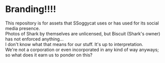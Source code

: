 # Branding!!!!
This repository is for assets that SSoggycat uses or has used for its social media presence. <br>
Photos of Shark by themselves are unlicensed, but Biscuit (Shark's owner) has not enforced anything... <br>
I don't know what that means for our stuff. It's up to interpretation. <br>
We're not a corporation or even incorporated in any kind of way anyways; so what does it earn us to ponder on this?
